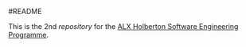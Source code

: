 <p allign="centre">
                            #README
</p>

This is the 2nd *repository* for the [ALX Holberton Software Engineering Programme](https://www.alxafrica.com/software-engineering-2022/ "Title").